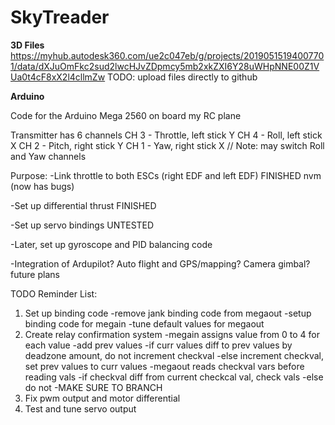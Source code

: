 # SkyTreader
__3D Files__
https://myhub.autodesk360.com/ue2c047eb/g/projects/20190515194007701/data/dXJuOmFkc2sud2lwcHJvZDpmcy5mb2xkZXI6Y28uWHpNNE00Z1VUa0t4cF8xX2l4cllmZw
TODO: upload files directly to github

__Arduino__

Code for the Arduino Mega 2560 on board my RC plane

Transmitter has 6 channels
CH 3 - Throttle, left stick Y
CH 4 - Roll, left stick X
CH 2 - Pitch, right stick Y
CH 1 - Yaw, right stick X
// Note: may switch Roll and Yaw channels

Purpose: 
-Link throttle to both ESCs (right EDF and left EDF) FINISHED nvm (now has bugs)

-Set up differential thrust   FINISHED

-Set up servo bindings UNTESTED

-Later, set up gyroscope and PID balancing code

-Integration of Ardupilot? Auto flight and GPS/mapping? Camera gimbal? future plans




TODO Reminder List:
1. Set up binding code
  -remove jank binding code from megaout 
  -setup binding code for megain
  -tune default values for megaout
2. Create relay confirmation system
  -megain assigns value from 0 to 4 for each value
  -add prev values
  -if curr values diff to prev values by deadzone amount, do not increment checkval
  -else increment checkval, set prev values to curr values
  -megaout reads checkval vars before reading vals
  -if checkval diff from current checkcal val, check vals
  -else do not
  -MAKE SURE TO BRANCH
3. Fix pwm output and motor differential
4. Test and tune servo output
